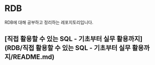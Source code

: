# RDB
RDB에 대해 공부하고 정리하는 레포지토리입니다.

## [직접 활용할 수 있는 SQL - 기초부터 실무 활용까지](RDB/직접 활용할 수 있는 SQL - 기초부터 실무 활용까지/README.md)
